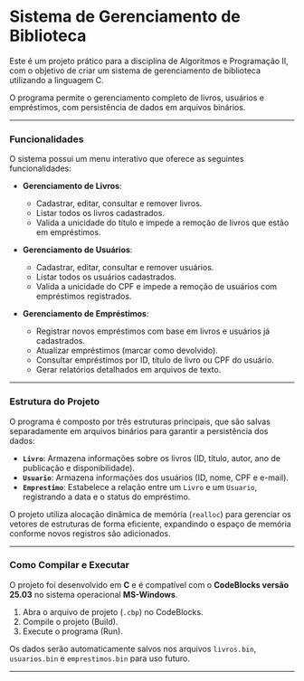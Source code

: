 # Sistema de Gerenciamento de Biblioteca

Este é um projeto prático para a disciplina de Algoritmos e Programação II, com o objetivo de criar um sistema de gerenciamento de biblioteca utilizando a linguagem C.

O programa permite o gerenciamento completo de livros, usuários e empréstimos, com persistência de dados em arquivos binários.

---

### Funcionalidades

O sistema possui um menu interativo que oferece as seguintes funcionalidades:

* **Gerenciamento de Livros**:
    * Cadastrar, editar, consultar e remover livros.
    * Listar todos os livros cadastrados.
    * Valida a unicidade do título e impede a remoção de livros que estão em empréstimos.

* **Gerenciamento de Usuários**:
    * Cadastrar, editar, consultar e remover usuários.
    * Listar todos os usuários cadastrados.
    * Valida a unicidade do CPF e impede a remoção de usuários com empréstimos registrados.

* **Gerenciamento de Empréstimos**:
    * Registrar novos empréstimos com base em livros e usuários já cadastrados.
    * Atualizar empréstimos (marcar como devolvido).
    * Consultar empréstimos por ID, título de livro ou CPF do usuário.
    * Gerar relatórios detalhados em arquivos de texto.

---

### Estrutura do Projeto

O programa é composto por três estruturas principais, que são salvas separadamente em arquivos binários para garantir a persistência dos dados:

* **`Livro`**: Armazena informações sobre os livros (ID, título, autor, ano de publicação e disponibilidade).
* **`Usuario`**: Armazena informações dos usuários (ID, nome, CPF e e-mail).
* **`Emprestimo`**: Estabelece a relação entre um `Livro` e um `Usuario`, registrando a data e o status do empréstimo.

O projeto utiliza alocação dinâmica de memória (`realloc`) para gerenciar os vetores de estruturas de forma eficiente, expandindo o espaço de memória conforme novos registros são adicionados.

---

### Como Compilar e Executar

O projeto foi desenvolvido em **C** e é compatível com o **CodeBlocks versão 25.03** no sistema operacional **MS-Windows**.

1.  Abra o arquivo de projeto (`.cbp`) no CodeBlocks.
2.  Compile o projeto (Build).
3.  Execute o programa (Run).

Os dados serão automaticamente salvos nos arquivos `livros.bin`, `usuarios.bin` e `emprestimos.bin` para uso futuro.

---

